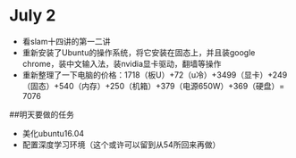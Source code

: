 # July 2

- 看slam十四讲的第一二讲
- 重新安装了Ubuntu的操作系统，将它安装在固态上，并且装google chrome，装中文输入法，装nvidia显卡驱动，翻墙等操作
- 重新整理了一下电脑的价格：1718（板U）+72（u冷）+3499（显卡）+249（固态）+540（内存）+250（机箱）+379（电源650W）+369（硬盘）= 7076


##明天要做的任务

- 美化ubuntu16.04
- 配置深度学习环境（这个或许可以留到从54所回来再做）